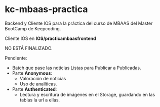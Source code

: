 # kc-mbaas-practica
Backend y Cliente IOS para la práctica del curso de MBAAS del Master BootCamp de Keepcoding. 

Cliente IOS en **IOS/practicambaasfrontend**

NO ESTÁ FINALIZADO.

Pendiente:

* Batch que pase las noticias Listas para Publicar a Publicadas.  
* Parte **Anonymous**: 
    * Valoración de noticias
    * Uso de analíticas.
* Parte **Authenticated**:
    * Lectura y escritura de imágenes en el Storage, guardando en las tablas la url a ellas.
